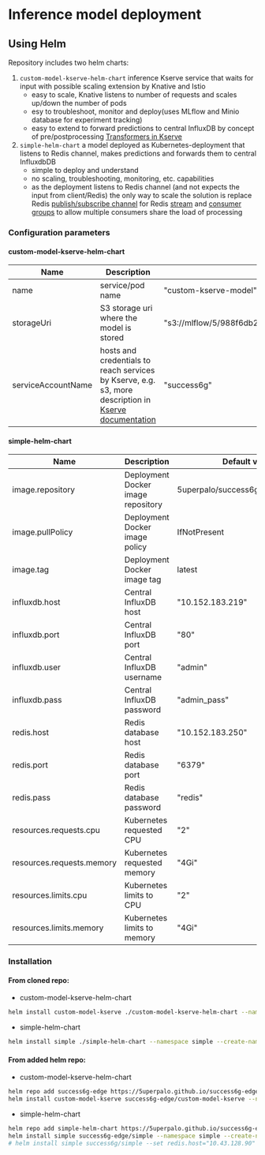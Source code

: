 # Inference model deployment

## Using Helm

Repository includes two helm charts:
1. `custom-model-kserve-helm-chart` inference Kserve service that waits for input with possible scaling extension by Knative and Istio
   * easy to scale, Knative listens to number of requests and scales up/down the number of pods
   * esy to troubleshoot, monitor and deploy(uses MLflow and Minio database for experiment tracking)
   * easy to extend to forward predictions to central InfluxDB by concept of pre/postprocessing [Transformers in Kserve](https://kserve.github.io/website/0.13/modelserving/v1beta1/transformer/collocation/)
2. `simple-helm-chart` a model deployed as Kubernetes-deployment that listens to Redis channel, makes predictions and forwards them to central InfluxdbDB
   * simple to deploy and understand
   * no scaling, troubleshooting, monitoring, etc. capabilities
   * as the deployment listens to Redis channel (and not expects the input from client/Redis) the only way to scale the solution is replace Redis [publish/subscribe channel](https://redis.io/docs/latest/develop/interact/pubsub/) for Redis [stream](https://redis.io/docs/latest/develop/data-types/streams/) and [consumer groups](https://redis.io/docs/latest/develop/data-types/streams/#consumer-groups) to allow multiple consumers share the load of processing 

### Configuration parameters

#### custom-model-kserve-helm-chart
 	
| Name               | Description                                                                                                                                                                                        | Default value                                                    |
| ------------------ | -------------------------------------------------------------------------------------------------------------------------------------------------------------------------------------------------- | ---------------------------------------------------------------- |
| name               | service/pod name                                                                                                                                                                                   | "custom-kserve-model"                                            |
| storageUri         | S3 storage uri where the model is stored                                                                                                                                                           | "s3://mlflow/5/988f6db2906641b8bcc1494c36619f9d/artifacts/model" |
| serviceAccountName | hosts and credentials to reach services by Kserve, e.g. s3, more description in [Kserve documentation](https://kserve.github.io/website/latest/modelserving/storage/s3/s3/#create-service-account) | "success6g"                                                      |

#### simple-helm-chart

| Name                      | Description                        | Default value                     |
| ------------------------- | ---------------------------------- | --------------------------------- |
| image.repository          | Deployment Docker image repository | 5uperpalo/success6g_custom_kserve |
| image.pullPolicy          | Deployment Docker image policy     | IfNotPresent                      |
| image.tag                 | Deployment Docker image tag        | latest                            |
| influxdb.host             | Central InfluxDB host              | "10.152.183.219"                  |
| influxdb.port             | Central InfluxDB port              | "80"                              |
| influxdb.user             | Central InfluxDB username          | "admin"                           |
| influxdb.pass             | Central InfluxDB password          | "admin_pass"                      |
| redis.host                | Redis database host                | "10.152.183.250"                  |
| redis.port                | Redis database port                | "6379"                            |
| redis.pass                | Redis database password            | "redis"                           |
| resources.requests.cpu    | Kubernetes requested CPU           | "2"                               |
| resources.requests.memory | Kubernetes requested memory        | "4Gi"                             |
| resources.limits.cpu      | Kubernetes limits to CPU           | "2"                               |
| resources.limits.memory   | Kubernetes limits to memory        | "4Gi"                             |

### Installation

#### From cloned repo:
* custom-model-kserve-helm-chart
```bash
helm install custom-model-kserve ./custom-model-kserve-helm-chart --namespace custom-model-kserve --create-namespace
```
* simple-helm-chart
```bash
helm install simple ./simple-helm-chart --namespace simple --create-namespace
```

#### From added helm repo:
* custom-model-kserve-helm-chart
```bash
helm repo add success6g-edge https://5uperpalo.github.io/success6g-edge/charts/
helm install custom-model-kserve success6g-edge/custom-model-kserve --namespace custom-model-kserve --create-namespace
```
* simple-helm-chart
```bash
helm repo add simple-helm-chart https://5uperpalo.github.io/success6g-edge/charts/
helm install simple success6g-edge/simple --namespace simple --create-namespace
# helm install simple success6g/simple --set redis.host="10.43.128.90" --set influxdb.host="10.17.252.101" --set influxdb.port="30567" --namespace simple --create-namespace
```
